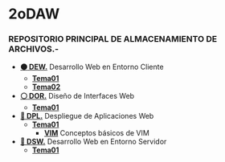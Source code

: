 # 2oDAW
### REPOSITORIO PRINCIPAL DE ALMACENAMIENTO DE ARCHIVOS.-

- [**:black_circle: DEW.**](/DEW) Desarrollo Web en Entorno Cliente
  - [**Tema01**](/DEW/TEMA01)
  - [**Tema02**](/DEW/TEMA02)
- [**:white_circle: DOR.**](/DOR) Diseño de Interfaces Web
  - [**Tema01**](/DOR/TEMA01)
- [**:red_circle: DPL.**](/DPL) Despliegue de Aplicaciones Web
  - [**Tema01**](/DPL/TEMA01)
    - [**VIM**](/DPL/TEMA01/VIM) Conceptos básicos de VIM
- [**:large_blue_circle: DSW.**](/DSW) Desarrollo Web en Entorno Servidor
  - [**Tema01**](/DSW/TEMA01)
